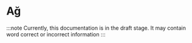 # Ağ

:::note
Currently, this documentation is in the draft stage. It may contain word correct or incorrect information
:::
